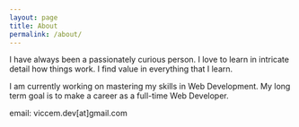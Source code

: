 ```yaml
---
layout: page
title: About
permalink: /about/
---
```


I have always been a passionately curious person. I love to learn in intricate detail how things work.
I find value in everything that I learn.

I am currently working on mastering my skills in Web Development. My long term goal is to make a career as a full-time Web Developer.

email: viccem.dev[at]gmail.com